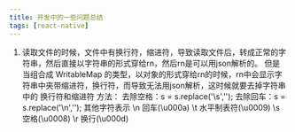 ```yaml
---
title: 开发中的一些问题总结
tags: [react-native]
---
```

1. 读取文件的时候，文件中有换行符，缩进符，导致读取文件后，转成正常的字符串，然后直接以字符串的形式穿给rn，然后rn是可以用json解析的。 但是 当组合成 WritableMap 的类型，以对象的形式穿给rn的时候，rn中会显示字符串中夹带缩进符，换行符，而导致无法用json解析，这时候就要去掉字符串中的 换行符和缩进符
方法：
去除空格：s = s.replace('\\s','');
去除回车：s = s.replace('\n','');
其他字符表示 \n 回车(\u000a)
	        \t 水平制表符(\u0009)
	        \s 空格(\u0008)
	        \r 换行(\u000d)
